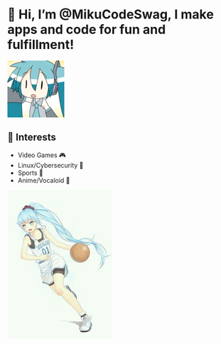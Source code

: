 # 👋 Hi, I’m @MikuCodeSwag, I make apps and code for fun and fulfillment!
  
  ![Hatsune Miku Chibi](/chibimiku.gif)
## 👀 Interests 
- Video Games 🎮
- Linux/Cybersecurity 🐧
- Sports 🏀
- Anime/Vocaloid 💠

![Hatsune Miku Basketball](/ballermiku.jpg)

